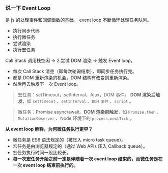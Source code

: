 
### 说一下 Event Loop

是 js 的处理事件和回调函数的基础。 event loop 不断循环处理任务队列。

- 执行同步代码
- 执行微任务
- 尝试渲染
- 执行宏任务


Call Stack 调用栈空闲 -> 2.尝试 DOM 渲染 -> 触发 Event loop。

- 每次 Call Stack 清空（即每次轮询结束），即同步任务执行完。
- 都是 DOM 重新渲染的机会，DOM 结构有改变则重新渲染。
- 然后再去触发下一次 Event loop。

> 宏任务：setTimeout，setInterval，Ajax，DOM 事件。 **DOM 渲染后触发**，如 `setTimeout` 、`setInterval` 、`DOM 事件` 、`script` 。

> 微任务：Promise async/await。**DOM 渲染前触发**，如 `Promise.then` 、`MutationObserver` 、Node 环境下的 `process.nextTick` 。


**从 event loop 解释，为何微任务执行更早？**

- 微任务是 ES6 语法规定的（被压入 micro task queue）。
- 宏任务是由浏览器规定的（通过 Web APIs 压入 Callback queue）。
- 宏任务执行时间一般比较长。
- **每一次宏任务开始之前一定是伴随着一次 event loop 结束的，而微任务是在一次 event loop 结束前执行的。**
